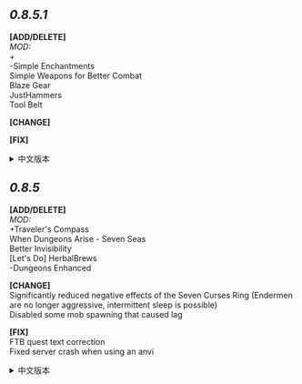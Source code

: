 ***0.8.5.1***
---
**[ADD/DELETE]**  
*MOD:*  
+  
-Simple Enchantments  
Simple Weapons for Better Combat  
Blaze Gear  
JustHammers  
Tool Belt

**[CHANGE]**  


**[FIX]**  

<details>
<summary>中文版本</summary>
  
**[添加/删除]**  
*MOD:*  
+   
-Simple Enchantments  
Simple Weapons for Better Combat  
Blaze Gear

**[改变]**  


**[修复]**  

</details>



***0.8.5***
---
**[ADD/DELETE]**  
*MOD:*  
+Traveler's Compass  
When Dungeons Arise - Seven Seas  
Better Invisibility  
[Let's Do] HerbalBrews  
-Dungeons Enhanced

**[CHANGE]**  
Significantly reduced negative effects of the Seven Curses Ring (Endermen are no longer aggressive, intermittent sleep is possible)  
Disabled some mob spawning that caused lag

**[FIX]**  
FTB quest text correction  
Fixed server crash when using an anvi
<details>
<summary>中文版本</summary>
  
**[添加/删除]**  
*MOD:*  
+Traveler's Compass   
When Dungeons Arise - Seven Seas  
Better Invisibility  
[Let's Do] HerbalBrews  
-Dungeons Enhanced

**[改变]**  
七咒之戒的负面效果大幅度下调(末影人不再具有攻击性,可以间歇性睡觉)  
禁用了部分导致卡顿的生物生成

**[修复]**  
FTB任务文本更正  
修复服务端使用铁砧崩溃
</details>

